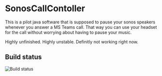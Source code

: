 # SonosCallContoller

This is a pilot java software that is supposed to pause your sonos speakers whenever you answer a MS Teams call. That way you can use your headset for the call without worrying about having to pause your music.

Highly unfinished. Highly unstable. Definitly not working right now.

## Build status

![Build status](https://github.com/tibowtobsen/SonosCallContoller/actions/workflows/main.yaml/badge.svg)
